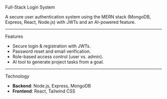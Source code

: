 Full-Stack Login System

A secure user authentication system using the MERN stack (MongoDB, Express, React, Node.js) with JWTs and an AI-powered feature.

---

Features

-   Secure login & registration with JWTs.
-   Password reset and email verification.
-   Role-based access control (user vs. admin).
-   AI tool to generate project tasks from a goal.

---

Technology

-   **Backend**: Node.js, Express, MongoDB
-   **Frontend**: React, Tailwind CSS

